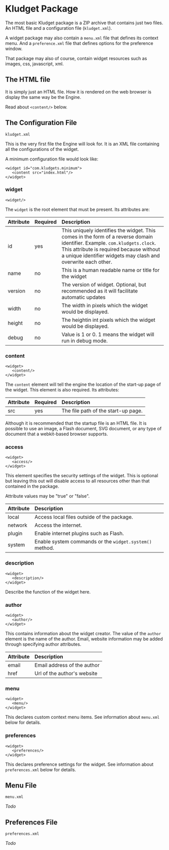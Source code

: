 

# Kludget Package #

The most basic Kludget package is a ZIP archive that contains just two files. An HTML file and a configuration file (`kludget.xml`).

A widget package may also contain a `menu.xml` file that defines its context menu. And a `preference.xml` file that defines options for the preference window.

That package may also of course, contain widget resources such as images, css, javascript, xml.

## The HTML file ##

It is simply just an HTML file. How it is rendered on the web browser is display the same way be the Engine.

Read about `<content/>` below.

## The Configuration File ##

`kludget.xml`

This is the very first file the Engine will look for. It is an XML file containing all the configurations of the widget.

A minimum configuration file would look like:

```
<widget id="com.kludgets.minimum">
   <content src="index.html"/>
</widget>
```

### widget ###

```
<widget/>
```

The `widget` is the root element that must be present. Its attributes are:

| **Attribute** | **Required** | **Description** |
|:--------------|:-------------|:----------------|
|id             |yes           |This uniquely identifies the widget. This comes in the form of a reverse domain identifier. Example. `com.kludgets.clock`. This attribute is required because without a unique identifier widgets may clash and overwrite each other.|
|name           |no            |This is a human readable name or title for the widget|
|version        |no            |The version of widget. Optional, but recommended as it will facilitate automatic updates|
|width          |no            |The width in pixels which the widget would be displayed.|
|height         |no            |The heightin int pixels which the widget would be displayed.|
|debug          |no            |Value is 1 or 0. 1 means the widget will run in debug mode.|

### content ###

```
<widget>
   <content/>
</widget>
```

The `content` element will tell the engine the location of the start-up page of the widget. This element is also required. Its attributes:

| **Attribute** | **Required** | **Description** |
|:--------------|:-------------|:----------------|
|src            |yes           |The file path of the start-up page.|

Although it is recommended that the startup file is an HTML file. It is possible to use an image, a Flash document, SVG document, or any type of document that a webkit-based browser supports.

### access ###

```
<widget>
   <access/>
</widget>
```

This element specifies the security settings of the widget. This is optional but leaving this out will disable access to all resources other than that contained in the package.

Attribute values may be "true" or "false".

| **Attribute** | **Description** |
|:--------------|:----------------|
| local         | Access local files outside of the package. |
| network       | Access the internet. |
| plugin        | Enable internet plugins such as Flash. |
| system        | Enable system commands or the `widget.system()` method. |

### description ###

```
<widget>
   <description/>
</widget>
```

Describe the function of the widget here.

### author ###

```
<widget>
   <author/>
</widget>
```

This contains information about the widget creator. The value of the `author` element is the name of the author. Email, website information may be added through specifying author attributes.

| **Attribute** | **Description** |
|:--------------|:----------------|
| email         | Email address of the author |
| href          | Url of the author's website |

### menu ###

```
<widget>
   <menu/>
</widget>
```

This declares custom context menu items. See information about `menu.xml` below for details.

### preferences ###

```
<widget>
   <preferences/>
</widget>
```

This declares preference settings for the widget. See information about `preferences.xml` below for details.

## Menu File ##

`menu.xml`

_Todo_

## Preferences File ##

`preferences.xml`

_Todo_